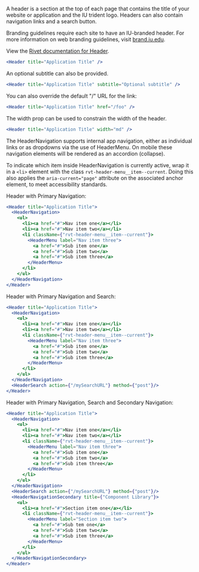 A header is a section at the top of each page that contains the title of your website or application and the IU trident logo. Headers can also contain navigation links and a search button.

Branding guidelines require each site to have an IU-branded header. For more information on web branding guidelines, visit [brand.iu.edu](brand.iu.edu).

View the [Rivet documentation for Header](https://rivet.iu.edu/components/header/).

<!-- prettier-ignore-start -->
```jsx
<Header title="Application Title" />
```
<!-- prettier-ignore-end -->

An optional subtitle can also be provided.

<!-- prettier-ignore-start -->
```jsx
<Header title="Application Title" subtitle="Optional subtitle" />
```
<!-- prettier-ignore-end -->

You can also override the default "/" URL for the link:

<!-- prettier-ignore-start -->
```jsx
<Header title="Application Title" href="/foo" />
```
<!-- prettier-ignore-end -->

The width prop can be used to constrain the width of the header.

<!-- prettier-ignore-start -->
```jsx
<Header title="Application Title" width="md" />
```
<!-- prettier-ignore-end -->

The HeaderNavigation supports internal app navigation, either as individual links or as dropdowns via the use of HeaderMenu. On mobile these navigation elements will be rendered as an accordion (collapse).

To indicate which item inside HeaderNavigation is currently active, wrap it in a `<li>` element with the class `rvt-header-menu__item--current`. Doing this also applies the `aria-current="page"` attribute on the associated anchor element, to meet accessibility standards.

Header with Primary Navigation:

<!-- prettier-ignore-start -->
```jsx
<Header title="Application Title">
  <HeaderNavigation>
    <ul>
      <li><a href="#">Nav item one</a></li>
      <li><a href="#">Nav item two</a></li>
      <li className={"rvt-header-menu__item--current"}>
        <HeaderMenu label="Nav item three">
          <a href="#">Sub item one</a>
          <a href="#">Sub item two</a>
          <a href="#">Sub item three</a>
        </HeaderMenu>
      </li>
    </ul>
  </HeaderNavigation>
</Header>
```
<!-- prettier-ignore-end -->

Header with Primary Navigation and Search:

<!-- prettier-ignore-start -->
```jsx
<Header title="Application Title">
  <HeaderNavigation>
    <ul>
      <li><a href="#">Nav item one</a></li>
      <li><a href="#">Nav item two</a></li>
      <li className={"rvt-header-menu__item--current"}>
        <HeaderMenu label="Nav item three">
          <a href="#">Sub item one</a>
          <a href="#">Sub item two</a>
          <a href="#">Sub item three</a>
        </HeaderMenu>
      </li>
    </ul>
  </HeaderNavigation>
  <HeaderSearch action={"/mySearchURL"} method={"post"}/>
</Header>
```
<!-- prettier-ignore-end -->

Header with Primary Navigation, Search and Secondary Navigation:

<!-- prettier-ignore-start -->
```jsx
<Header title="Application Title">
  <HeaderNavigation>
    <ul>
      <li><a href="#">Nav item one</a></li>
      <li><a href="#">Nav item two</a></li>
      <li className={"rvt-header-menu__item--current"}>
        <HeaderMenu label="Nav item three">
          <a href="#">Sub item one</a>
          <a href="#">Sub item two</a>
          <a href="#">Sub item three</a>
        </HeaderMenu>
      </li>
    </ul>
  </HeaderNavigation>
  <HeaderSearch action={"/mySearchURL"} method={"post"}/>
  <HeaderNavigationSecondary title={"Component Library"}>
    <ul>
      <li><a href="#">Section item one</a></li>
      <li className={"rvt-header-menu__item--current"}>
        <HeaderMenu label="Section item two">
          <a href="#">Sub tem one</a>
          <a href="#">Sub item two</a>
          <a href="#">Sub item three</a>
        </HeaderMenu>
      </li>
    </ul>
  </HeaderNavigationSecondary>
</Header>
```
<!-- prettier-ignore-end -->
